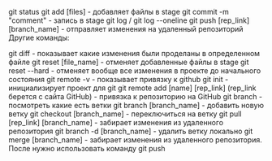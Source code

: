 git status
git add [files] - добавляет файлы в stage
git commit -m "comment" - запись в stage
git log / git log --oneline
git push [rep_link] [branch_name] - отправляет изменения на удаленный репозиторий
Другие команды:

git diff - показывает какие изменения были проделаны в определенном файле
git reset [file_name] - отменяет добавленные файлы в stage
git reset --hard - отменяет вообще все изменения в проекте до начального состояния
git remote -v - показывает привязку к github
git init - инициализирует проект для git
git remote add [name] [rep_link] (rep_link берется с сайта GitHub) - привязка к репозиторию на GitHub
git branch - посмотреть какие есть ветки
git branch [branch_name] - добавить новую ветку
git checkout [branch_name] - переключиться на ветку
git pull [rep_link] [branch_name] - забирает изменения из удаленного репозитория
git branch -d [branch_name] - удалить ветку локально
git merge [branch_name] - забирает изменения из удаленного репозитория. После нужно использовать команду git push
